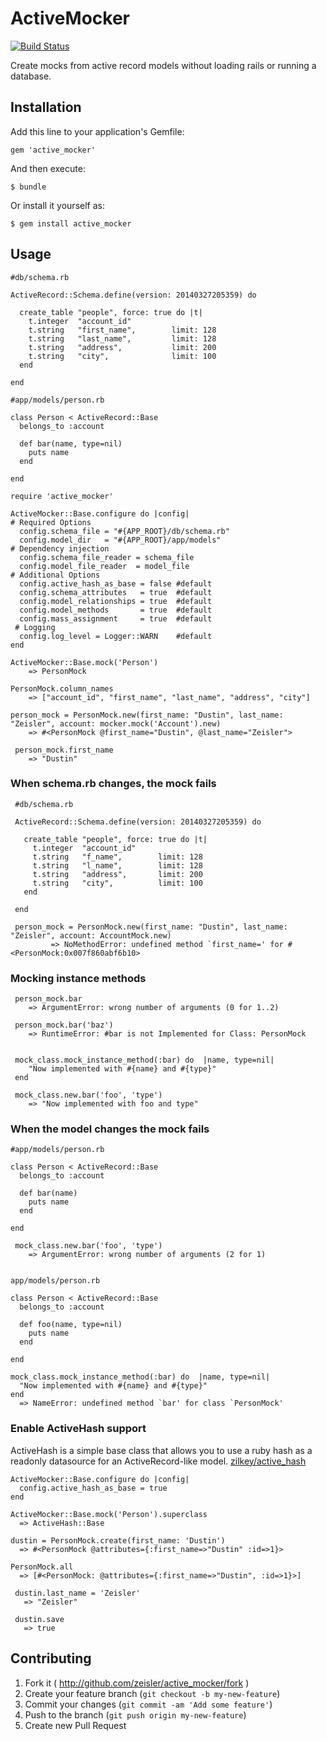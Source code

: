 # ActiveMocker
[![Build Status](https://travis-ci.org/zeisler/active_mocker.png?branch=master)](https://travis-ci.org/zeisler/active_mocker)

Create mocks from active record models without loading rails or running a database.


## Installation

Add this line to your application's Gemfile:

    gem 'active_mocker'

And then execute:

    $ bundle

Or install it yourself as:

    $ gem install active_mocker

## Usage


    #db/schema.rb

    ActiveRecord::Schema.define(version: 20140327205359) do

      create_table "people", force: true do |t|
        t.integer  "account_id"
        t.string   "first_name",        limit: 128
        t.string   "last_name",         limit: 128
        t.string   "address",           limit: 200
        t.string   "city",              limit: 100
      end

    end

    #app/models/person.rb

    class Person < ActiveRecord::Base
      belongs_to :account

      def bar(name, type=nil)
        puts name
      end

    end

    require 'active_mocker'

    ActiveMocker::Base.configure do |config|
    # Required Options
      config.schema_file = "#{APP_ROOT}/db/schema.rb"
      config.model_dir   = "#{APP_ROOT}/app/models"
    # Dependency injection
      config.schema_file_reader = schema_file
      config.model_file_reader  = model_file
    # Additional Options
      config.active_hash_as_base = false #default
      config.schema_attributes   = true  #default
      config.model_relationships = true  #default
      config.model_methods       = true  #default
      config.mass_assignment     = true  #default
     # Logging
      config.log_level = Logger::WARN    #default
    end

    ActiveMocker::Base.mock('Person')
        => PersonMock

    PersonMock.column_names
        => ["account_id", "first_name", "last_name", "address", "city"]

    person_mock = PersonMock.new(first_name: "Dustin", last_name: "Zeisler", account: mocker.mock('Account').new)
        => #<PersonMock @first_name="Dustin", @last_name="Zeisler">

     person_mock.first_name
        => "Dustin"

### When schema.rb changes, the mock fails

     #db/schema.rb

     ActiveRecord::Schema.define(version: 20140327205359) do

       create_table "people", force: true do |t|
         t.integer  "account_id"
         t.string   "f_name",        limit: 128
         t.string   "l_name",        limit: 128
         t.string   "address",       limit: 200
         t.string   "city",          limit: 100
       end

     end

     person_mock = PersonMock.new(first_name: "Dustin", last_name: "Zeisler", account: AccountMock.new)
             => NoMethodError: undefined method `first_name=' for #<PersonMock:0x007f860abf6b10>


### Mocking instance methods

     person_mock.bar
        => ArgumentError: wrong number of arguments (0 for 1..2)

     person_mock.bar('baz')
        => RuntimeError: #bar is not Implemented for Class: PersonMock


     mock_class.mock_instance_method(:bar) do  |name, type=nil|
        "Now implemented with #{name} and #{type}"
     end

     mock_class.new.bar('foo', 'type')
        => "Now implemented with foo and type"

### When the model changes the mock fails

    #app/models/person.rb

    class Person < ActiveRecord::Base
      belongs_to :account

      def bar(name)
        puts name
      end

    end

     mock_class.new.bar('foo', 'type')
        => ArgumentError: wrong number of arguments (2 for 1)


    app/models/person.rb

    class Person < ActiveRecord::Base
      belongs_to :account

      def foo(name, type=nil)
        puts name
      end

    end

    mock_class.mock_instance_method(:bar) do  |name, type=nil|
      "Now implemented with #{name} and #{type}"
    end
      => NameError: undefined method `bar' for class `PersonMock'

### Enable ActiveHash support
ActiveHash is a simple base class that allows you to use a ruby hash as a readonly datasource for an ActiveRecord-like model.
  [zilkey/active_hash](https://github.com/zilkey/active_hash)



    ActiveMocker::Base.configure do |config|
      config.active_hash_as_base = true
    end

    ActiveMocker::Base.mock('Person').superclass
      => ActiveHash::Base

    dustin = PersonMock.create(first_name: 'Dustin')
      => #<PersonMock @attributes={:first_name=>"Dustin" :id=>1}>

    PersonMock.all
      => [#<PersonMock: @attributes={:first_name=>"Dustin", :id=>1}>]

     dustin.last_name = 'Zeisler'
       => "Zeisler"

     dustin.save
       => true



## Contributing

1. Fork it ( http://github.com/zeisler/active_mocker/fork )
2. Create your feature branch (`git checkout -b my-new-feature`)
3. Commit your changes (`git commit -am 'Add some feature'`)
4. Push to the branch (`git push origin my-new-feature`)
5. Create new Pull Request

